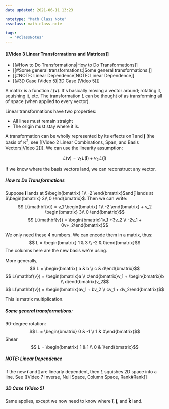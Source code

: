```yaml
---
date updated: 2021-06-11 13:23

notetype: "Math Class Note"
cssclass: math-class-note

tags:
  - '#classNotes'
---
```


#### [[Video 3 Linear Transformations and Matrices]]

- [[#How to Do Transformations|How to Do Transformations]]
- [[#Some general transformations:|Some general transformations:]]
- [[#NOTE: Linear Dependence|NOTE: Linear Dependence]]
- [[#3D Case (Video 5)|3D Case (Video 5)]]


A matrix is a function $L(\mathbf{v})$. It's basically moving a vector around; rotating it, squishing it, etc. 
The transformation $L$ can be thought of as transforming all of space (when applied to every vector). 

Linear transformations have two properties:
- All lines must remain straight
- The origin must stay where it is. 

A transformation can be wholly represented by its effects on $\mathbf{\hat{i}}$ and $\mathbf{\hat{j}}$ (the basis of $\mathbb{R}^2$, see [[Video 2 Linear Combinations, Span, and Basis Vectors|Video 2]]). We can use the linearity assumption:

$$ L(\mathbf{v}) = v_1 \, L(\mathbf{\hat{i}}) + v_2 \, L(\mathbf{\hat{j}})$$

If we know where the basis vectors land, we can reconstruct any vector. 

##### How to Do Transformations

Suppose $\mathbf{\hat{i}}$ lands at $\begin{bmatrix}  1\\ -2 \end{bmatrix}$and $\mathbf{\hat{j}}$ lands at $\begin{bmatrix}  3\\ 0 \end{bmatrix}$. Then we can write:
$$ L(\mathbf{v}) = v_1 \begin{bmatrix}  1\\ -2 \end{bmatrix} + v_2 \begin{bmatrix}  3\\ 0 \end{bmatrix}$$
$$ L(\mathbf{v}) = \begin{bmatrix}1v_1 +3v_2 \\ -2v_1 + 0v+_2\end{bmatrix}$$

We only need these 4 numbers. We can encode them in a matrix, thus: 
$$ L = \begin{bmatrix} 1 & 3 \\ -2 & 0\end{bmatrix}$$
The columns here are the new basis we're using. 

More generally, 
$$ L = \begin{bmatrix} a & b \\ c & d\end{bmatrix}$$
$$ L(\mathbf{v}) = \begin{bmatrix}a \\ c\end{bmatrix}v_1 + \begin{bmatrix}b \\ d\end{bmatrix}v_2$$
$$ L(\mathbf{v}) = \begin{bmatrix}av_1 + bv_2 \\ cv_1 + dv_2\end{bmatrix}$$

This is matrix multiplication.


##### Some general transformations: 
90-degree rotation:
$$ L = \begin{bmatrix} 0 & -1 \\ 1 & 0\end{bmatrix}$$
Shear
$$ L = \begin{bmatrix} 1 & 1 \\ 0 & 1\end{bmatrix}$$

##### NOTE: Linear Dependence 
if the new $\mathbf{\hat{i}}$ and $\mathbf{\hat{j}}$  are linearly dependent, then $L$ squishes 2D space into a line. See [[Video 7 Inverse, Null Space, Column Space, Rank#Rank]]

##### 3D Case (Video 5)

Same applies, except we now need to know where $\mathbf{\hat{i}}$,  $\mathbf{\hat{j}}$, and $\mathbf{\hat{k}}$ land.



